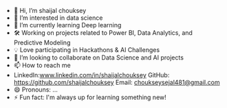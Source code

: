 - 👋 Hi, I’m shaijal chouksey
- 👀 I’m interested in data science
- 🌱 I’m currently learning Deep learning
- 🛠️ Working on projects related to Power BI, Data Analytics, and Predictive Modeling
- 💡 Love participating in Hackathons & AI Challenges
- 💞️ I’m looking to collaborate on Data Science and AI projects
- 📫 How to reach me
- LinkedIn:www.linkedin.com/in/shaijalchouksey
  GitHub: https://github.com/shaijalchouksey
  Email: choukseysejal481@gmail.com
- 😄 Pronouns: ...
- ⚡ Fun fact:  I'm always up for learning something new!

<!---
shaijalchouksey/shaijalchouksey is a ✨ special ✨ repository because its `README.md` (this file) appears on your GitHub profile.
You can click the Preview link to take a look at your changes.
--->
